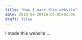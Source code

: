 ```yaml
---
title: "How I made this website"
date: 2018-08-20T16:05:05+02:00
draft: false
---
```


I made this website....